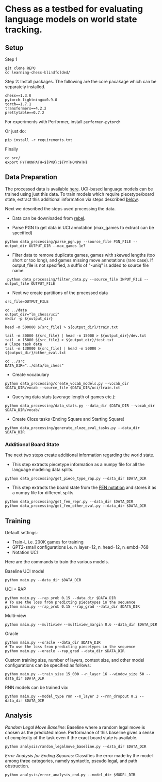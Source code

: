 # Chess as a testbed for evaluating language models on world state tracking.

## Setup
Step 1
```
git clone REPO
cd learning-chess-blindfolded/
```

Step 2: Install packages. The following are the core pacakage which can be separately installed.
```
chess==1.3.0
pytorch-lightning==0.9.0
torch==1.7.1
transformers==4.2.2
prettytable==0.7.2
```

For experiments with Performer, install `performer-pytorch`

Or just do:
```
pip install -r requirements.txt
```

Finally
```
cd src/
export PYTHONPATH=${PWD}:${PYTHONPATH}
```

## Data Preparation

The processed data is available [here](https://drive.google.com/file/d/1G4TA4KVdn5mLvMXsRI2bGC7VIdzqkr86/view?usp=sharing).
UCI-based language models can be trained using just this data.
To train models which require piecetype/board state, extract this additional information via steps described [below](#additional-board-state).

Next we described the steps used processing the data.

- Data can be downloaded from [rebel](http://rebel13.nl/dl.html?file=dl/MillionBase%202.5%20(PGN).7z). <br/>

- Parse PGN to get data in UCI annotation (max_games to extract can be specified)
```
python data_processing/parse_pgn.py --source_file PGN_FILE --output_dir OUTPUT_DIR --max_games 1e7
```
- Filter data to remove duplicate games, games with skewed lengths (too short or too long), and games missing move annotations (rare case).
If output_file is not specified, a suffix of "-uniq" is added to source file name.
```
 python data_processing/filter_data.py --source_file INPUT_FILE --output_file OUTPUT_FILE
```


- Next we create partitions of the processed data
```
src_file=OUTPUT_FILE

cd ../data
output_dir="lm_chess/uci"
mkdir -p ${output_dir}

head -n 500000 ${src_file} > ${output_dir}/train.txt

tail -n 30000 ${src_file} | head -n 15000 > ${output_dir}/dev.txt
tail -n 15000 ${src_file} > ${output_dir}/test.txt
# Cloze task data
tail -n 130000 ${src_file} | head -n 50000 > ${output_dir}/other_eval.txt

cd ../src
DATA_DIR="../data/lm_chess"
```

- Create vocabulary
```
python data_processing/create_vocab_models.py --vocab_dir $DATA_DIR/vocab --source_file $DATA_DIR/uci/train.txt
```
- Querying data stats (average length of games etc.):
```
python data_processing/data_stats.py --data_dir $DATA_DIR --vocab_dir $DATA_DIR/vocab/
```
- Create Cloze tasks (Ending Square and Starting Square)
```
python data_processing/generate_cloze_eval_tasks.py --data_dir $DATA_DIR
```

### Additional Board State
Tne next two steps create additional information regarding the world state.
- This step extracts piecetype information as a numpy file for all the language modeling data splits.
```
python data_processing/get_piece_type_rap.py --data_dir $DATA_DIR
```
- This step extracts the board state from the [FEN notation](https://en.wikipedia.org/wiki/Forsyth%E2%80%93Edwards_Notation)
  and stores it as a numpy file for different splits.
```
python data_processing/get_fen_repr.py --data_dir $DATA_DIR
python data_processing/get_fen_other_eval.py --data_dir $DATA_DIR
```

## Training

Default settings:
- Train-L i.e. 200K games for training
- GPT2-small configurations i.e. n_layer=12, n_head=12, n_embd=768
- Notation UCI

Here are the commands to train the various models. <br/>

Baseline UCI model
```
python main.py --data_dir $DATA_DIR
```
UCI + RAP
```
python main.py --rap_prob 0.15 --data_dir $DATA_DIR
# To use the loss from predicting piecetypes in the sequence
python main.py --rap_prob 0.15 --rap_grad --data_dir $DATA_DIR
```
Multi-view
```
python main.py --multiview --multiview_margin 0.6 --data_dir $DATA_DIR
```
Oracle
```
python main.py --oracle --data_dir $DATA_DIR
# To use the loss from predicting piecetypes in the sequence
python main.py --oracle --rap_grad --data_dir $DATA_DIR
```
Custom training size, number of layers, context size, and other model configurations can be specified as follows:
```
python main.py --train_size 15_000 --n_layer 16 --window_size 50 --data_dir $DATA_DIR
```

RNN models can be trained via:
```
python main.py --model_type rnn --n_layer 3 --rnn_dropout 0.2 --data_dir $DATA_DIR
```

## Analysis
_Random Legal Move Baseline_: Baseline where a random legal move is chosen
as the predicted move. Performance of this baseline gives a sense of
complexity of the task even if the exact board state is available.

```
python analysis/random_legalmove_baseline.py --data_dir $DATA_DIR
```

_Error Analysis for Ending Squares_: Classifies the error made by the model among
three categories, namely syntactic, pseudo legal, and path obstruction.
```
python analysis/error_analysis_end.py --model_dir $MODEL_DIR
```

